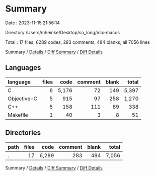 # Summary

Date : 2023-11-15 21:56:14

Directory /Users/mheinke/Desktop/so_long/mlx-macos

Total : 17 files,  6289 codes, 283 comments, 484 blanks, all 7056 lines

Summary / [Details](details.md) / [Diff Summary](diff.md) / [Diff Details](diff-details.md)

## Languages
| language | files | code | comment | blank | total |
| :--- | ---: | ---: | ---: | ---: | ---: |
| C | 6 | 5,176 | 72 | 149 | 5,397 |
| Objective-C | 5 | 915 | 97 | 258 | 1,270 |
| C++ | 5 | 158 | 111 | 69 | 338 |
| Makefile | 1 | 40 | 3 | 8 | 51 |

## Directories
| path | files | code | comment | blank | total |
| :--- | ---: | ---: | ---: | ---: | ---: |
| . | 17 | 6,289 | 283 | 484 | 7,056 |

Summary / [Details](details.md) / [Diff Summary](diff.md) / [Diff Details](diff-details.md)